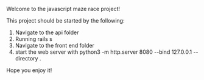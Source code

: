 Welcome to the javascript maze race project!

This project should be started by the following:

1)  Navigate to the api folder
2)  Running rails s
3)  Navigate to the front end folder
4)  start the web server with python3 -m http.server 8080 --bind 127.0.0.1 --directory .

Hope you enjoy it!